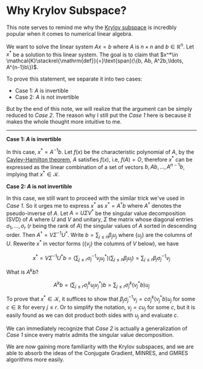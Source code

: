 # Why Krylov Subspace?

This note serves to remind me why the [Krylov subspace](https://en.wikipedia.org/wiki/Krylov_subspace) is incredbly popular when it comes to numerical linear algebra.

We want to solve the linear system $Ax = b$ where $A$ is $n\times n$ and $b\in\mathbb{R}^n$. Let $x^*$ be a solution to this linear system. The goal is to claim that $x^*\in \mathcal{K}\stackrel{\mathrm{def}}{=}\text{span}(\{b, Ab, A^2b,\ldots, A^{n-1}b\})$.

To prove this statement, we separate it into two cases:

- Case 1: $A$ is invertible
- Case 2: $A$ is not invertible

But by the end of this note, we will realize that the argument can be simply reduced to _Case 2_. The reason why I still put the _Case 1_ here is because it makes the whole thought more intuitive to me.

---

**Case 1: $A$ is invertible**

In this case, $x^* = A^{-1}b$. Let $f(x)$ be the characteristic polynomial of $A$, by the [Cayley-Hamilton theorem](https://en.wikipedia.org/wiki/Cayley%E2%80%93Hamilton_theorem), $A$ satisfies $f(x)$, i.e, $f(A) = O$, therefore $x^*$ can be expressed as the linear combination of a set of vectors $b, Ab,\ldots, A^{n-1}b$, implying that $x^*\in\mathcal{K}$.

**Case 2: $A$ is not invertible**

In this case, we still want to proceed with the similar trick we've used in _Case 1_. So it urges me to express $x^*$ as $x^* = A^{\dagger}b$ where $A^{\dagger}$ denotes the pseudo-inverse of $A$. Let $A=U\Sigma V^*$ be the singular value decomposition (SVD) of $A$ where $U$ and $V$ and unitary, $\Sigma$ the matrix whose diagonal entries $\sigma_1,\ldots, \sigma_r$ ($r$ being the rank of $A$) the singular values of $A$ sorted in descending order. Then $A^{\dagger}=V\Sigma^{-1}U^*$. Write $b=\sum_{j\le n}\beta_j u_j$ where $\{u_j\}$ are the columns of $U$. Rewerite $x^*$ in vector forms ($\{v_j\}$ the columns of $V$ below), we have

$$x^*=V\Sigma^{-1}U^*b=\left(\sum_{j\le r}\sigma_j^{-1}v_ju_j^*\right)\left(\sum_{j\le n}\beta_j u_j\right)=\sum_{j\le r}\beta_j\sigma_j^{-1}v_j$$

What is $A^kb?$

$$A^kb = \left(\sum_{j\le r}\sigma_j^k u_j v_j^*\right)b=\sum_{j\le r}\sigma_j^k(v_j^*b)u_j$$

To prove that $x^*\in\mathcal{K}$, it suffices to show that $\beta_j\sigma_j^{-1}v_j = c\sigma_j^k(v_j^*b)u_j$ for some $c\in\mathbb{R}$ for every $j\le r$. Or to simplify the notation, $v_j = cu_j$ for some $c$, but it is easily found as we can dot product both sides with $u_j$ and evaluate $c$.

We can immediately recognize that _Case 2_ is actually a generalization of _Case 1_ since every matrix admits the singular value decomposition.

We are now gaining more familiarity with the Krylov subspaces, and we are able to absorb the ideas of the Conjugate Gradient, MINRES, and GMRES algorithms more easily.
